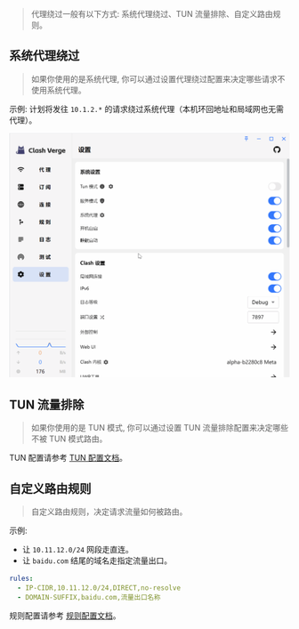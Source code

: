 > 代理绕过一般有以下方式: 系统代理绕过、TUN 流量排除、自定义路由规则。

## 系统代理绕过

> 如果你使用的是系统代理, 你可以通过设置代理绕过配置来决定哪些请求不使用系统代理。

示例: 计划将发往 `10.1.2.*` 的请求绕过系统代理（本机环回地址和局域网也无需代理）。

![系统代理绕过](../assets/guide/bypass/system_proxy_bypass.gif)

## TUN 流量排除

> 如果你使用的是 TUN 模式, 你可以通过设置 TUN 流量排除配置来决定哪些不被 TUN 模式路由。

TUN 配置请参考 [TUN 配置文档](https://wiki.metacubex.one/config/inbound/tun)。

## 自定义路由规则

> 自定义路由规则，决定请求流量如何被路由。

示例:

- 让 `10.11.12.0/24` 网段走直连。
- 让 `baidu.com` 结尾的域名走指定流量出口。

```yaml
rules:
  - IP-CIDR,10.11.12.0/24,DIRECT,no-resolve
  - DOMAIN-SUFFIX,baidu.com,流量出口名称
```

规则配置请参考 [规则配置文档](https://wiki.metacubex.one/config/rules/)。
